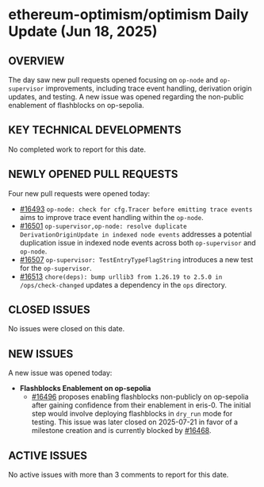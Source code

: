 # ethereum-optimism/optimism Daily Update (Jun 18, 2025)
## OVERVIEW 
The day saw new pull requests opened focusing on `op-node` and `op-supervisor` improvements, including trace event handling, derivation origin updates, and testing. A new issue was opened regarding the non-public enablement of flashblocks on op-sepolia.

## KEY TECHNICAL DEVELOPMENTS
No completed work to report for this date.

## NEWLY OPENED PULL REQUESTS
Four new pull requests were opened today:
*   [#16493](https://github.com/ethereum-optimism/optimism/pull/16493) `op-node: check for cfg.Tracer before emitting trace events` aims to improve trace event handling within the `op-node`.
*   [#16501](https://github.com/ethereum-optimism/optimism/pull/16501) `op-supervisor,op-node: resolve duplicate DerivationOriginUpdate in indexed node events` addresses a potential duplication issue in indexed node events across both `op-supervisor` and `op-node`.
*   [#16507](https://github.com/ethereum-optimism/optimism/pull/16507) `op-supervisor: TestEntryTypeFlagString` introduces a new test for the `op-supervisor`.
*   [#16513](https://github.com/ethereum-optimism/optimism/pull/16513) `chore(deps): bump urllib3 from 1.26.19 to 2.5.0 in /ops/check-changed` updates a dependency in the `ops` directory.

## CLOSED ISSUES
No issues were closed on this date.

## NEW ISSUES
A new issue was opened today:
*   **Flashblocks Enablement on op-sepolia**
    *   [#16496](https://github.com/ethereum-optimism/optimism/issues/16496) proposes enabling flashblocks non-publicly on op-sepolia after gaining confidence from their enablement in eris-0. The initial step would involve deploying flashblocks in `dry_run` mode for testing. This issue was later closed on 2025-07-21 in favor of a milestone creation and is currently blocked by [#16468](https://github.com/ethereum-optimism/optimism/issues/16468).

## ACTIVE ISSUES
No active issues with more than 3 comments to report for this date.